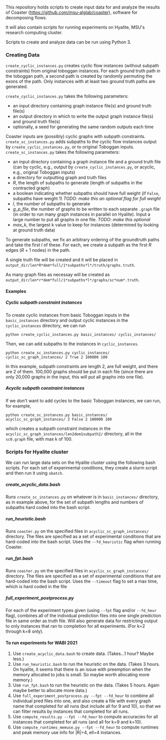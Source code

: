 This repository holds scripts to create input data for and analyze the results
of Coaster (https://github.com/msu-alglab/coaster), software for decomposing
flows.

It will also contain scripts for running experiments on Hyalite, MSU's research
computing cluster.

Scripts to create and analyze data can be run using Python 3.

### Creating Data

`create_cyclic_instances.py` creates cyclic flow instances (without subpath
constraints) from original toboggan instances. For each ground truth path in
the toboggan path, a second path is created by randomly permuting the exons of
the path. Only instances with at least two ground truth paths are generated.

`create_cyclic_instances.py` takes the following parameters:
* an input directory containing graph instance file(s) and ground truth file(s)
* an output directory in which to write the output graph instance file(s) and
	ground truth file(s)
* optionally, a seed for generating the same random outputs each time

Coaster inputs are (possibly) cyclic graphs with subpath constraints.
`create_sc_instances.py` adds
subpaths to the cyclic flow instances output by `create_cyclic_instances.py`, or to
original Toboggan inputs.
`create_sc_instances.py` takes the following parameters:
* an input directory containing a graph instance file and a ground truth file
	(can by cyclic, e.g., output by `create_cyclic_instances.py`, or acyclic, e.g.,
	original Toboggan inputs)
* a directory for outputting graph and truth files
* *R*, the length of subpaths to generate (length of subpaths in the contracted
	graph)
* a boolean indicating whether subpaths should have full weight (if `False`,
	subpaths have weight 1) *TODO: make this an optional flag for full
	weight*
* *l*, the number of subpaths to generate
* *g_p_file*, the number of graphs to be written to each separate `.graph` file
    (in order to run many graph instances in parallel on Hyalite). Input a
    large number to put all graphs in one file. *TODO: make
    this optional*
* *max_k*, the largest k value to keep for instances (determined by looking at
  ground truth data)

To generate subpaths, we fix an arbitrary ordering of the groundtruth paths and
take the first *l* of these. For each, we create a subpath as the first *R*
edges (*R* + 1 nodes) in the path.

A single truth file will be created and it will be placed in
`output_dir/len*R*dem*full/1*subpaths*l*/truth/graphs.truth`.

As many graph files as necessay will be created as
`output_dir/len*r*dem*full/1*subpaths*l*/graphs/sc*num*.truth`.


#### Examples

##### Cyclic subpath constraint instances

To create cyclic instances from basic Toboggan inputs in the `basic_instances`
directory and output cyclic instances in the `cyclic_instances` directory,
we can run

```
python create_cyclic_instances.py basic_instances/ cyclic_instances/
```

Then, we can add subpaths to the instances in `cyclic_instances`.

```
python create_sc_instances.py cyclic_instances/ cyclic_sc_graph_instances/ 2 True 2 100000 100
```
In this example, subpath constraints are length 2, are full weight, and there
are 2 of them. 100,000 graphs should be put in each file (since there are only
20,000 graphs in the input, this will put all graphs into one file).

##### Acyclic subpath constraint instances

If we don't want to add cycles to the basic Toboggan instances, we can run, for
example,

```
python create_sc_instances.py basic_instances/ acyclic_sc_graph_instances/ 2 False 2 100000 100
```
which creates a subpath constraint instances in the
`acyclic_sc_graph_instances/len2dem1subpath2/` directory, all in the
`sc0.graph` file, with max k of 100.

### Scripts for Hyalite cluster

We can run large data sets on the Hyalite cluster using the following bash
scripts. For each set of experimental conditions, they create a slurm script
and then run it using `sbatch`.

##### create_acyclic_data.bash

Runs `create_sc_instances.py` on whatever is in `basic_instances/` directory,
as in example above, for the set of subpath lengths and numbers of subpaths
hard coded into the bash script.

##### run_heuristic.bash

Runs `coaster.py` on the specified files in `acyclic_sc_graph_instances/` directory.
The files are specified as a set of experimental conditions that are hard-coded
into the bash script. Uses the `--fd_heuristic` flag when running Coaster.

##### run_fpt.bash

Runs `coaster.py` on the specified files in `acyclic_sc_graph_instances/` directory.
The files are specified as a set of experimental conditions that are hard-coded
into the bash script. Uses the `--timeout` flag to set a max time, which is
hard coded in the file

##### full_experiment_postprocess.py

For each of the experiment types given (using `--fpt` flag and/or `--fd_heur`
flag), combines all of the individual prediction files into one single
prediction file in same order as truth file. Will also generate data for
restricting output to only instances that ran to completion for all
experiments. (For k=2 through k=8 only).

#### To run experiments for WABI 2021
1. Use `create_acyclic_data.bash` to create data. (Takes...1 hour? Maybe less.)
2. Use `run_heuristic.bash` to run the heuristic on the data. (Takes 3 hours.
   On hyalite, it seems that there is an issue with preemption when the memory
allocated to jobs is small. So maybe worth allocating more memory.)
3. Use `run_fpt.bash` to run the heuristic on the data. (Takes 5 hours.
Again maybe better to allocate more data.)
4. Use `full_experiment_postprocess.py --fpt --fd_heur` to combine all
   individual pred files into one, and also create a file with every graph name
that completed for all runs (but include all for 9 and 10), so that we can
filter results by instances that completed for all runs.
5. Use `compute_results.py --fpt --fd_heur` to compute accuracies for all
   instances that completed for all runs (and all for k=9 and k=10).
6. Use `compute_runtimes_memuse.py --fpt --fd_heur` to compute runtimes and
   peak memory use info for |R|=4, ell=4 instances.
